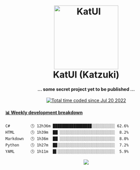 <h1 align="center">
  <img src="https://kokecacao.me/static/img/katzuki.png" alt="KatUI" width="200">
  <br>KatUI (Katzuki)<br>
</h1>

<h4 align="center">... some secret project yet to be published ...</h4>

<p align="center">
  <a href="https://wakatime.com/@5d39136d-911d-4ceb-9dae-178d9dbef0cd"><img src="https://wakatime.com/badge/user/5d39136d-911d-4ceb-9dae-178d9dbef0cd.svg" alt="Total time coded since Jul 20 2022" /></a>
</p>

<!-- waka-box start -->
#### <a href="https://gist.github.com/5db7183a9e07f1193716cb2b94e5d0e1" target="_blank">📊 Weekly development breakdown</a>
```text
C#         🕓 12h36m ████████████████▉░░░░░░░░░░ 62.6%
HTML       🕓 1h39m  ██▏░░░░░░░░░░░░░░░░░░░░░░░░  8.2%
Markdown   🕓 1h36m  ██▏░░░░░░░░░░░░░░░░░░░░░░░░  8.0%
Python     🕓 1h27m  █▉░░░░░░░░░░░░░░░░░░░░░░░░░  7.2%
YAML       🕓 1h11m  █▌░░░░░░░░░░░░░░░░░░░░░░░░░  5.9%
```
<!-- Powered by https://github.com/YouEclipse/waka-box-go . -->
<!-- waka-box end -->

<p align="center">
  <img src="https://count.getloli.com/get/@:koke_cacao?theme=rule34">
</p>
